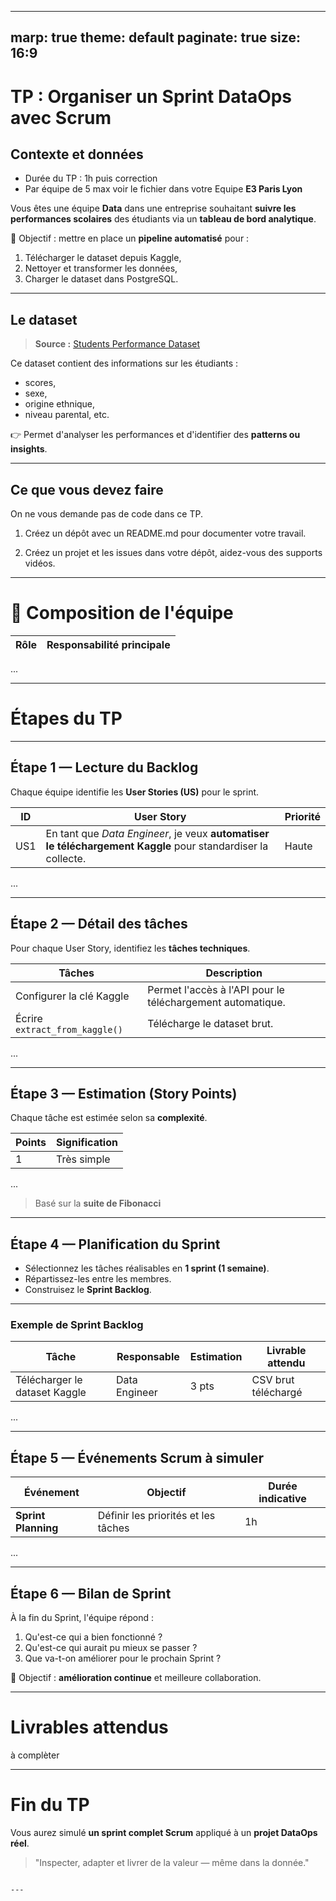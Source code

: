 
---
marp: true
theme: default
paginate: true
size: 16:9
---

#  TP : Organiser un Sprint DataOps avec Scrum  
## Contexte et données

- Durée du TP : 1h puis correction
- Par équipe de 5 max voir le fichier dans votre Equipe **E3 Paris Lyon** 

Vous êtes une équipe **Data** dans une entreprise souhaitant **suivre les performances scolaires** des étudiants via un **tableau de bord analytique**.

🎯 Objectif : mettre en place un **pipeline automatisé** pour :

1. Télécharger le dataset depuis Kaggle,  
2. Nettoyer et transformer les données,  
3. Charger le dataset dans PostgreSQL.

---

##  Le dataset

> **Source :** [Students Performance Dataset](https://www.kaggle.com/datasets/rabieelkharoua/students-performance-dataset)

Ce dataset contient des informations sur les étudiants :
- scores,  
- sexe,  
- origine ethnique,  
- niveau parental, etc.

👉 Permet d'analyser les performances et d'identifier des **patterns ou insights**.

---

## Ce que vous devez faire 

On ne vous demande pas de code dans ce TP.

1. Créez un dépôt avec un README.md pour documenter votre travail.

2. Créez un projet et les issues dans votre dépôt, aidez-vous des supports vidéos.

---

# 👥 Composition de l'équipe

| Rôle | Responsabilité principale |
| ---- | -------------------------- |

... 

---

#  Étapes du TP

---

##  Étape 1 — Lecture du Backlog

Chaque équipe identifie les **User Stories (US)** pour le sprint.

| ID | User Story | Priorité |
|----|-------------|----------|
| US1 | En tant que *Data Engineer*, je veux **automatiser le téléchargement Kaggle** pour standardiser la collecte. | Haute |

...

---

##  Étape 2 — Détail des tâches

Pour chaque User Story, identifiez les **tâches techniques**.

| Tâches | Description |
|--------|--------------|
| Configurer la clé Kaggle | Permet l'accès à l'API pour le téléchargement automatique. |
| Écrire `extract_from_kaggle()` | Télécharge le dataset brut. |

...

---

##  Étape 3 — Estimation (Story Points)

Chaque tâche est estimée selon sa **complexité**.

| Points | Signification |
| ------- | -------------- |
| 1 | Très simple |

...

> Basé sur la **suite de Fibonacci**

---

##  Étape 4 — Planification du Sprint

* Sélectionnez les tâches réalisables en **1 sprint (1 semaine)**.  
* Répartissez-les entre les membres.  
* Construisez le **Sprint Backlog**.

---

### Exemple de Sprint Backlog

| Tâche | Responsable | Estimation | Livrable attendu |
|-------|--------------|-------------|------------------|
| Télécharger le dataset Kaggle | Data Engineer | 3 pts | CSV brut téléchargé |

...

---

## Étape 5 — Événements Scrum à simuler

| Événement | Objectif | Durée indicative |
|------------|-----------|------------------|
| **Sprint Planning** | Définir les priorités et les tâches | 1h |

...

---

##  Étape 6 — Bilan de Sprint

À la fin du Sprint, l'équipe répond :

1.  Qu'est-ce qui a bien fonctionné ?  
2.  Qu'est-ce qui aurait pu mieux se passer ?  
3.  Que va-t-on améliorer pour le prochain Sprint ?

🎯 Objectif : **amélioration continue** et meilleure collaboration.

---

#  Livrables attendus

à complèter 

---

#  Fin du TP

Vous aurez simulé **un sprint complet Scrum** appliqué à un **projet DataOps réel**.

> "Inspecter, adapter et livrer de la valeur — même dans la donnée." 
```

---
